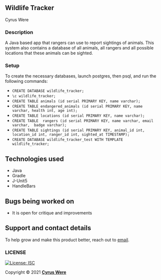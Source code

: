 ## Wildlife Tracker
Cyrus Were


### Description
A Java based app that rangers can use to
report sightings of animals.
This system also contains a
database of all animals, all rangers
and all possible locations that these
animals can be sighted.


### Setup

To create the necessary databases, launch postgres, then psql, and run the following commands:

* `CREATE DATABASE wildlife_tracker;`
* `\c wildlife_tracker;`
* `CREATE TABLE animals (id serial PRIMARY KEY, name varchar);`
* `CREATE TABLE endangered_animals (id serial PRIMARY KEY, name varchar, health int, age int);`
* `CREATE TABLE locations (id serial PRIMARY KEY, name varchar);`
* `CREATE TABLE  rangers (id serial PRIMARY KEY, name varchar, email varchar,  badge varchar);`
* `CREATE TABLE sightings (id serial PRIMARY KEY, animal_id int, location_id int, ranger_id int, sighted_at TIMESTAMP);`
* `CREATE DATABASE wildlife_tracker_test WITH TEMPLATE wildlife_tracker;`

## Technologies used
- Java
- Gradle
- J-Unit5
- HandleBars


## Bugs being worked on
- It is open for critique and improvements

## Support and contact details
To help grow and make this product better, reach out to [email](mailto:cyruswere01@gmail.com).
### LICENSE
[![License: ISC](https://img.shields.io/badge/License-ISC-yellow.svg)](/LICENSE)

Copyright &copy; 2021 **[Cyrus Were](www.github.com/cyruswere)**
